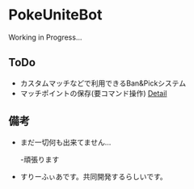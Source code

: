 # PokeUniteBot
Working in Progress...

## ToDo

- カスタムマッチなどで利用できるBan&Pickシステム
- マッチポイントの保存(要コマンド操作)
[Detail](todo.md)

## 備考
- まだ一切何も出来てません…

    -頑張ります

- すりーふぃあです。共同開発するらしいです。
